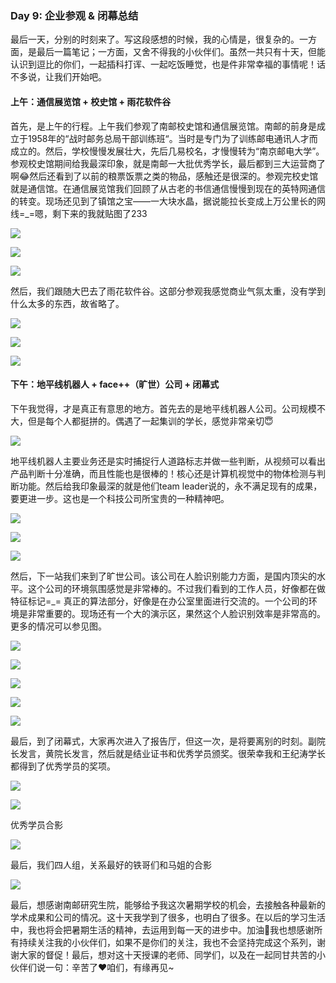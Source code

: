

### Day 9: 企业参观 & 闭幕总结

​	最后一天，分别的时刻来了。写这段感想的时候，我的心情是，很复杂的。一方面，是最后一篇笔记；一方面，又舍不得我的小伙伴们。虽然一共只有十天，但能认识到逗比的你们，一起插科打诨、一起吃饭睡觉，也是件非常幸福的事情呢！话不多说，让我们开始吧。

#### 上午：通信展览馆 + 校史馆 + 雨花软件谷

​	首先，是上午的行程。上午我们参观了南邮校史馆和通信展览馆。南邮的前身是成立于1958年的“战时邮务总局干部训练班“。当时是专门为了训练邮电通讯人才而成立的。然后，学校慢慢发展壮大，先后几易校名，才慢慢转为“南京邮电大学”。参观校史馆期间给我最深印象，就是南邮一大批优秀学长，最后都到三大运营商了啊😂然后还看到了以前的粮票饭票之类的物品，感触还是很深的。参观完校史馆就是通信馆。在通信展览馆我们回顾了从古老的书信通信慢慢到现在的英特网通信的转变。现场还见到了镇馆之宝——一大块水晶，据说能拉长变成上万公里长的网线=_=嗯，剩下来的我就贴图了233

![](img/Day9/IMG_0633.JPG)

![](img/Day9/IMG_0636.JPG)

![](img/Day9/IMG_0625.JPG)

然后，我们跟随大巴去了雨花软件谷。这部分参观我感觉商业气氛太重，没有学到什么太多的东西，故省略了。

![](img/Day9/IMG_0644.JPG)

![](img/Day9/IMG_0655.JPG)

![](img/Day9/IMG_0647.JPG)



#### 下午：地平线机器人 + face++（旷世）公司 + 闭幕式

下午我觉得，才是真正有意思的地方。首先去的是地平线机器人公司。公司规模不大，但是每个人都挺拼的。偶遇了一起集训的学长，感觉非常亲切😇

![](img/Day9/IMG_0709.JPG)

地平线机器人主要业务还是实时捕捉行人道路标志并做一些判断，从视频可以看出产品判断十分准确，而且性能也是很棒的！核心还是计算机视觉中的物体检测与判断功能。然后给我印象最深的就是他们team leader说的，永不满足现有的成果，要更进一步。这也是一个科技公司所宝贵的一种精神吧。

![](/Users/superchen/Desktop/NJUPTSummerSchool/img/Day9/IMG_0672.JPG)

![](/Users/superchen/Desktop/NJUPTSummerSchool/img/Day9/IMG_0671.JPG)

![](/Users/superchen/Desktop/NJUPTSummerSchool/img/Day9/IMG_0674.JPG)

然后，下一站我们来到了旷世公司。该公司在人脸识别能力方面，是国内顶尖的水平。这个公司的环境氛围感觉是非常棒的。不过我们看到的工作人员，好像都在做特征标记=_= 真正的算法部分，好像是在办公室里面进行交流的。一个公司的环境是非常重要的。现场还有一个大的演示区，果然这个人脸识别效率是非常高的。更多的情况可以参见图。

![](/Users/superchen/Desktop/NJUPTSummerSchool/img/Day9/IMG_0693.JPG)

![](/Users/superchen/Desktop/NJUPTSummerSchool/img/Day9/IMG_0689.JPG)

![](/Users/superchen/Desktop/NJUPTSummerSchool/img/Day9/IMG_0681.JPG)

![](/Users/superchen/Desktop/NJUPTSummerSchool/img/Day9/IMG_0679.JPG)

![](/Users/superchen/Desktop/NJUPTSummerSchool/img/Day9/IMG_0687.JPG)



最后，到了闭幕式，大家再次进入了报告厅，但这一次，是将要离别的时刻。副院长发言，黄院长发言，然后就是结业证书和优秀学员颁奖。很荣幸我和王纪涛学长都得到了优秀学员的奖项。

![](/Users/superchen/Desktop/NJUPTSummerSchool/img/Day9/IMG_0711.JPG)

![](/Users/superchen/Desktop/NJUPTSummerSchool/img/Day9/IMG_0712.jpg)

优秀学员合影

![](/Users/superchen/Desktop/NJUPTSummerSchool/img/Day9/IMG_0734.JPG)

最后，我们四人组，关系最好的铁哥们和马姐的合影

![](/Users/superchen/Desktop/NJUPTSummerSchool/img/Day9/IMG_0731.JPG)

最后，想感谢南邮研究生院，能够给予我这次暑期学校的机会，去接触各种最新的学术成果和公司的情况。这十天我学到了很多，也明白了很多。在以后的学习生活中，我也将会把暑期生活的精神，去运用到每一天的进步中。加油💪我也想感谢所有持续关注我的小伙伴们，如果不是你们的关注，我也不会坚持完成这个系列，谢谢大家的督促！最后，想对这十天授课的老师、同学们，以及在一起同甘共苦的小伙伴们说一句：辛苦了❤️咱们，有缘再见~

